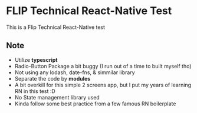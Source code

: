 # FLIP Technical React-Native Test

This is a Flip Technical React-Native test

## Note

- Utilize **typescript**
- Radio-Button Package a bit buggy (I run out of a time to built myself tho)
- Not using any lodash, date-fns, & simmilar library
- Separate the code by **modules**
- A bit overkill for this simple 2 screens app, but I put my years of learning RN in this test :D
- No State management library used
- Kinda follow some best practice from a few famous RN boilerplate

